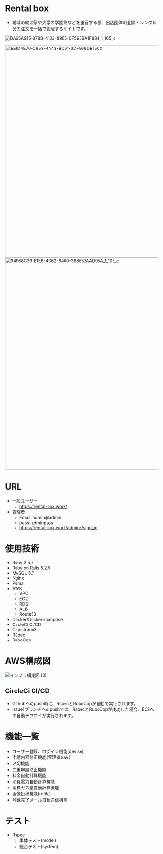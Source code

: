 # Rental box

- 地域の納涼祭や大学の学園祭などを運営する際、出店団体の登録・レンタル品の注文を一括で管理するサイトです。  

![DA65A915-878B-4133-89E5-0F59EBA1F884_1_105_c](https://user-images.githubusercontent.com/65978449/115143995-2f531280-a085-11eb-8e66-02a75c53be6c.jpeg)

<img width="700" alt="EE1D4E70-C653-4A43-BC91-3DF569DB15C0" src="https://user-images.githubusercontent.com/65978449/115144186-480ff800-a086-11eb-89b0-e8efc8792200.png">

<img width="700" alt="94F68C39-E1E6-4C62-8400-388657AAD95A_1_105_c" src="https://user-images.githubusercontent.com/65978449/115144426-8528ba00-a087-11eb-9044-91735a4b98d7.jpeg">

# URL
- 一般ユーザー
  - https://rental-box.work/
- 管理者
  - Email: admin@admin  
  - pass: adminpass  
  - https://rental-box.work/admins/sign_in

# 使用技術
- Ruby 2.5.7
- Ruby on Rails 5.2.5
- MySQL 5.7
- Nginx
- Puma
- AWS
  - VPC
  - EC2
  - RDS
  - ALB
  - Route53
- Docker/Docker-compose
- CircleCi CI/CD
- Capistrano3
- RSpec
- RuboCop

# AWS構成図
![インフラ構成図 (3)](https://user-images.githubusercontent.com/65978449/115188467-eef4a280-a11f-11eb-9ecf-1618ddf4ddb5.jpg)

## CircleCi CI/CD
- Githubへのpush時に、RspecとRuboCopが自動で実行されます。
- issue1ブランチへのpushでは、RspecとRuboCopが成功した場合、EC2への自動デプロイが実行されます。

# 機能一覧
- ユーザー登録、ログイン機能(devise)
- 申請内容修正機能(管理者のみ)
- 〆切機能
- 二重申請防止機能
- 料金自動計算機能
- 消費電力自動計算機能
- 消費ガス量自動計算機能
- 画像投稿機能(refile)
- 登録完了メール自動送信機能

# テスト
- Rspec
  - 単体テスト(model)
  - 統合テスト(system)